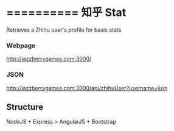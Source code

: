 ==========
知乎 Stat
==========

Retrieves a Zhihu user's profile for basic stats

### Webpage
http://jazzberrygames.com:3000/

### JSON
http://jazzberrygames.com:3000/api/zhihuUser?username=jixin

## Structure
NodeJS + Express > AngularJS + Bootstrap
